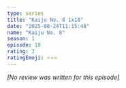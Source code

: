 ```yaml
---
type: series
title: "Kaiju No. 8 1x18"
date: "2025-08-24T11:15:48"
name: "Kaiju No. 8"
season: 1
episode: 18
rating: 3
ratingEmoji: ⭐️⭐️⭐️
---
```


*[No review was written for this episode]*
